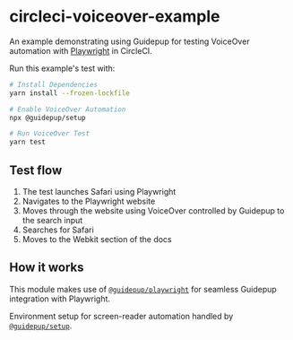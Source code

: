 # circleci-voiceover-example

An example demonstrating using Guidepup for testing VoiceOver automation with [Playwright](https://playwright.dev/) in CircleCI.

Run this example's test with:

```bash
# Install Dependencies
yarn install --frozen-lockfile

# Enable VoiceOver Automation
npx @guidepup/setup

# Run VoiceOver Test
yarn test
```

## Test flow

1. The test launches Safari using Playwright
2. Navigates to the Playwright website
3. Moves through the website using VoiceOver controlled by Guidepup to the search input
4. Searches for Safari
5. Moves to the Webkit section of the docs

## How it works

This module makes use of [`@guidepup/playwright`](https://github.com/guidepup/guidepup-playwright) for seamless Guidepup integration with Playwright.

Environment setup for screen-reader automation handled by [`@guidepup/setup`](https://github.com/guidepup/setup).
